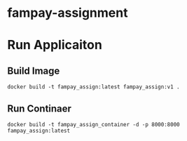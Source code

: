 # fampay-assignment

# Run Applicaiton
## Build Image
    docker build -t fampay_assign:latest fampay_assign:v1 .

## Run Continaer
    docker build -t fampay_assign_container -d -p 8000:8000 fampay_assign:latest